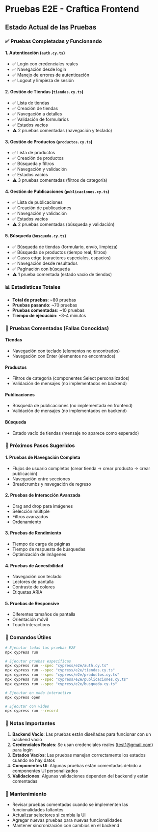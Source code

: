 # Pruebas E2E - Craftica Frontend

## Estado Actual de las Pruebas

### ✅ Pruebas Completadas y Funcionando

#### 1. **Autenticación** (`auth.cy.ts`)
- ✅ Login con credenciales reales
- ✅ Navegación desde login
- ✅ Manejo de errores de autenticación
- ✅ Logout y limpieza de sesión

#### 2. **Gestión de Tiendas** (`tiendas.cy.ts`)
- ✅ Lista de tiendas
- ✅ Creación de tiendas
- ✅ Navegación a detalles
- ✅ Validación de formularios
- ✅ Estados vacíos
- ⚠️ 2 pruebas comentadas (navegación y teclado)

#### 3. **Gestión de Productos** (`productos.cy.ts`)
- ✅ Lista de productos
- ✅ Creación de productos
- ✅ Búsqueda y filtros
- ✅ Navegación y validación
- ✅ Estados vacíos
- ⚠️ 3 pruebas comentadas (filtros de categoría)

#### 4. **Gestión de Publicaciones** (`publicaciones.cy.ts`)
- ✅ Lista de publicaciones
- ✅ Creación de publicaciones
- ✅ Navegación y validación
- ✅ Estados vacíos
- ⚠️ 2 pruebas comentadas (búsqueda y validación)

#### 5. **Búsqueda** (`busqueda.cy.ts`)
- ✅ Búsqueda de tiendas (formulario, envío, limpieza)
- ✅ Búsqueda de productos (tiempo real, filtros)
- ✅ Casos edge (caracteres especiales, espacios)
- ✅ Navegación desde resultados
- ✅ Paginación con búsqueda
- ⚠️ 1 prueba comentada (estado vacío de tiendas)

### 📊 Estadísticas Totales
- **Total de pruebas**: ~80 pruebas
- **Pruebas pasando**: ~70 pruebas
- **Pruebas comentadas**: ~10 pruebas
- **Tiempo de ejecución**: ~3-4 minutos

### 🔧 Pruebas Comentadas (Fallas Conocidas)

#### Tiendas
- Navegación con teclado (elementos no encontrados)
- Navegación con Enter (elementos no encontrados)

#### Productos
- Filtros de categoría (componentes Select personalizados)
- Validación de mensajes (no implementados en backend)

#### Publicaciones
- Búsqueda de publicaciones (no implementada en frontend)
- Validación de mensajes (no implementados en backend)

#### Búsqueda
- Estado vacío de tiendas (mensaje no aparece como esperado)

### 🎯 Próximos Pasos Sugeridos

#### 1. **Pruebas de Navegación Completa**
- Flujos de usuario completos (crear tienda → crear producto → crear publicación)
- Navegación entre secciones
- Breadcrumbs y navegación de regreso

#### 2. **Pruebas de Interacción Avanzada**
- Drag and drop para imágenes
- Selección múltiple
- Filtros avanzados
- Ordenamiento

#### 3. **Pruebas de Rendimiento**
- Tiempo de carga de páginas
- Tiempo de respuesta de búsquedas
- Optimización de imágenes

#### 4. **Pruebas de Accesibilidad**
- Navegación con teclado
- Lectores de pantalla
- Contraste de colores
- Etiquetas ARIA

#### 5. **Pruebas de Responsive**
- Diferentes tamaños de pantalla
- Orientación móvil
- Touch interactions

### 🚀 Comandos Útiles

```bash
# Ejecutar todas las pruebas E2E
npx cypress run

# Ejecutar pruebas específicas
npx cypress run --spec "cypress/e2e/auth.cy.ts"
npx cypress run --spec "cypress/e2e/tiendas.cy.ts"
npx cypress run --spec "cypress/e2e/productos.cy.ts"
npx cypress run --spec "cypress/e2e/publicaciones.cy.ts"
npx cypress run --spec "cypress/e2e/busqueda.cy.ts"

# Ejecutar en modo interactivo
npx cypress open

# Ejecutar con video
npx cypress run --record
```

### 📝 Notas Importantes

1. **Backend Vacío**: Las pruebas están diseñadas para funcionar con un backend vacío
2. **Credenciales Reales**: Se usan credenciales reales (test1@gmail.com) para login
3. **Estados Vacíos**: Las pruebas manejan correctamente los estados cuando no hay datos
4. **Componentes UI**: Algunas pruebas están comentadas debido a componentes UI personalizados
5. **Validaciones**: Algunas validaciones dependen del backend y están comentadas

### 🔄 Mantenimiento

- Revisar pruebas comentadas cuando se implementen las funcionalidades faltantes
- Actualizar selectores si cambia la UI
- Agregar nuevas pruebas para nuevas funcionalidades
- Mantener sincronización con cambios en el backend 